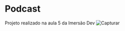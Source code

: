 # Podcast
Projeto realizado na aula 5 da Imersão Dev
![Capturar](https://user-images.githubusercontent.com/71463737/117539663-08cc2b80-afe2-11eb-823f-18dfaee8a23e.PNG)
